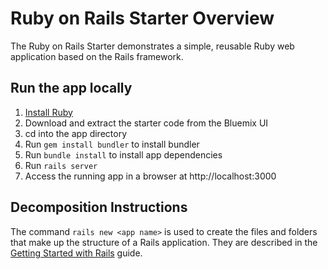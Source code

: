 # Ruby on Rails Starter Overview

The Ruby on Rails Starter demonstrates a simple, reusable Ruby web application based on the Rails framework.

## Run the app locally

1. [Install Ruby][]
2. Download and extract the starter code from the Bluemix UI
3. cd into the app directory
4. Run `gem install bundler` to install bundler
5. Run `bundle install` to install app dependencies
6. Run `rails server`
7. Access the running app in a browser at http://localhost:3000

## Decomposition Instructions

The command `rails new <app name>` is used to create the files and folders that make up the structure of a Rails application. They are described in the [Getting Started with Rails][] guide.

[Install Ruby]: https://www.ruby-lang.org/en/documentation/installation
[Getting Started with Rails]: http://guides.rubyonrails.org/v3.2.8/getting_started.html#creating-the-blog-application
